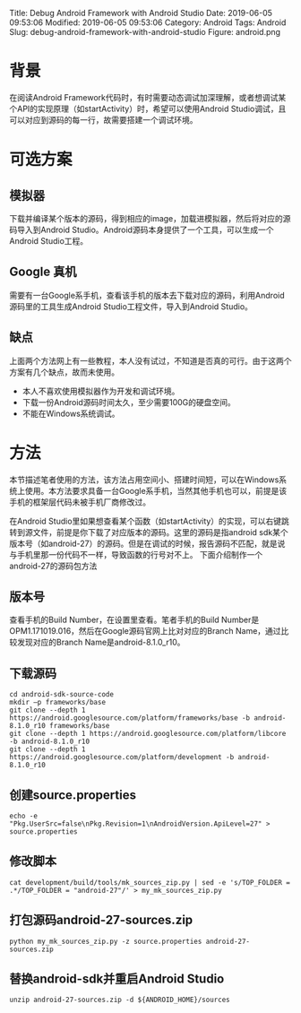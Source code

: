 Title: Debug Android Framework with Android Studio
Date: 2019-06-05 09:53:06
Modified: 2019-06-05 09:53:06
Category: Android
Tags: Android
Slug: debug-android-framework-with-android-studio
Figure: android.png

# 背景
在阅读Android Framework代码时，有时需要动态调试加深理解，或者想调试某个API的实现原理（如startActivity）时，希望可以使用Android Studio调试，且可以对应到源码的每一行，故需要搭建一个调试环境。

# 可选方案

## 模拟器
下载并编译某个版本的源码，得到相应的image，加载进模拟器，然后将对应的源码导入到Android Studio。Android源码本身提供了一个工具，可以生成一个Android Studio工程。

## Google 真机
需要有一台Google系手机，查看该手机的版本去下载对应的源码，利用Android源码里的工具生成Android Studio工程文件，导入到Android Studio。

## 缺点
上面两个方法网上有一些教程，本人没有试过，不知道是否真的可行。由于这两个方案有几个缺点，故而未使用。
- 本人不喜欢使用模拟器作为开发和调试环境。
- 下载一份Android源码时间太久，至少需要100G的硬盘空间。
- 不能在Windows系统调试。

# 方法
本节描述笔者使用的方法，该方法占用空间小、搭建时间短，可以在Windows系统上使用。本方法要求具备一台Google系手机，当然其他手机也可以，前提是该手机的框架层代码未被手机厂商修改过。

在Android Studio里如果想查看某个函数（如startActivity）的实现，可以右键跳转到源文件，前提是你下载了对应版本的源码。这里的源码是指android sdk某个版本号（如android-27）的源码。但是在调试的时候，报告源码不匹配，就是说与手机里那一份代码不一样，导致函数的行号对不上。
下面介绍制作一个android-27的源码包方法

## 版本号
查看手机的Build Number，在设置里查看。笔者手机的Build Number是OPM1.171019.016，然后在Google源码官网上比对对应的Branch Name，通过比较发现对应的Branch Name是android-8.1.0_r10。

## 下载源码
```shell
cd android-sdk-source-code
mkdir –p frameworks/base
git clone --depth 1 https://android.googlesource.com/platform/frameworks/base -b android-8.1.0_r10 frameworks/base
git clone --depth 1 https://android.googlesource.com/platform/libcore -b android-8.1.0_r10
git clone --depth 1 https://android.googlesource.com/platform/development -b android-8.1.0_r10
```

## 创建source.properties

```shell
echo -e "Pkg.UserSrc=false\nPkg.Revision=1\nAndroidVersion.ApiLevel=27" > source.properties
```

## 修改脚本
```shell
cat development/build/tools/mk_sources_zip.py | sed -e 's/TOP_FOLDER = .*/TOP_FOLDER = "android-27"/' > my_mk_sources_zip.py
```

## 打包源码android-27-sources.zip

```shell
python my_mk_sources_zip.py -z source.properties android-27-sources.zip
```

## 替换android-sdk并重启Android Studio

```shell
unzip android-27-sources.zip -d ${ANDROID_HOME}/sources
```
